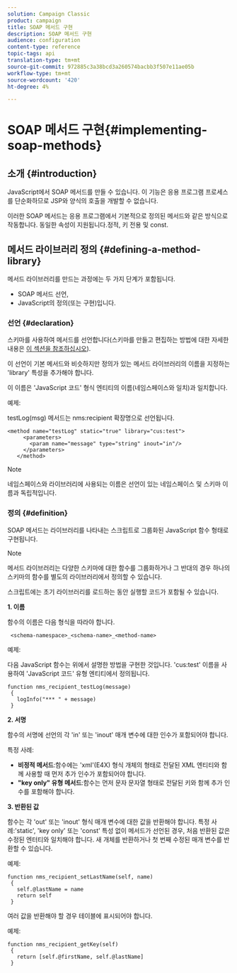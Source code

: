 ```yaml
---
solution: Campaign Classic
product: campaign
title: SOAP 메서드 구현
description: SOAP 메서드 구현
audience: configuration
content-type: reference
topic-tags: api
translation-type: tm+mt
source-git-commit: 972885c3a38bcd3a260574bacbb3f507e11ae05b
workflow-type: tm+mt
source-wordcount: '420'
ht-degree: 4%

---
```



# SOAP 메서드 구현{#implementing-soap-methods}

## 소개 {#introduction}

JavaScript에서 SOAP 메서드를 만들 수 있습니다. 이 기능은 응용 프로그램 프로세스를 단순화하므로 JSP와 양식의 호출을 개발할 수 없습니다.

이러한 SOAP 메서드는 응용 프로그램에서 기본적으로 정의된 메서드와 같은 방식으로 작동합니다. 동일한 속성이 지원됩니다.정적, 키 전용 및 const.

## 메서드 라이브러리 정의 {#defining-a-method-library}

메서드 라이브러리를 만드는 과정에는 두 가지 단계가 포함됩니다.

* SOAP 메서드 선언,
* JavaScript의 정의(또는 구현)입니다.

### 선언 {#declaration}

스키마를 사용하여 메서드를 선언합니다(스키마를 만들고 편집하는 방법에 대한 자세한 내용은 [이 섹션을 참조하십시오](../../configuration/using/about-schema-edition.md)).

이 선언이 기본 메서드와 비슷하지만 정의가 있는 메서드 라이브러리의 이름을 지정하는 &#39;library&#39; 특성을 추가해야 합니다.

이 이름은 &#39;JavaScript 코드&#39; 형식 엔티티의 이름(네임스페이스와 일치)과 일치합니다.

예제:

testLog(msg) 메서드는 nms:recipient 확장명으로 선언됩니다.

```
<method name="testLog" static="true" library="cus:test">
     <parameters>
       <param name="message" type="string" inout="in"/>
     </parameters>
   </method>
```

>[!NOTE]
>
>네임스페이스와 라이브러리에 사용되는 이름은 선언이 있는 네임스페이스 및 스키마 이름과 독립적입니다.

### 정의 {#definition}

SOAP 메서드는 라이브러리를 나타내는 스크립트로 그룹화된 JavaScript 함수 형태로 구현됩니다.

>[!NOTE]
>
>메서드 라이브러리는 다양한 스키마에 대한 함수를 그룹화하거나 그 반대의 경우 하나의 스키마의 함수를 별도의 라이브러리에서 정의할 수 있습니다.

스크립트에는 초기 라이브러리를 로드하는 동안 실행할 코드가 포함될 수 있습니다.

**1. 이름**

함수의 이름은 다음 형식을 따라야 합니다.

```
 <schema-namespace>_<schema-name>_<method-name>
```

예제:

다음 JavaScript 함수는 위에서 설명한 방법을 구현한 것입니다. &#39;cus:test&#39; 이름을 사용하여 &#39;JavaScript 코드&#39; 유형 엔티티에서 정의됩니다.

```
function nms_recipient_testLog(message)
 {
   logInfo("*** " + message)
 }
```

**2. 서명**

함수의 서명에 선언의 각 &#39;in&#39; 또는 &#39;inout&#39; 매개 변수에 대한 인수가 포함되어야 합니다.

특정 사례:

* **비정적 메서드**:함수에는 &#39;xml&#39;(E4X) 형식 개체의 형태로 전달된 XML 엔티티와 함께 사용할 때 먼저 추가 인수가 포함되어야 합니다.
* **&quot;key only&quot; 유형 메서드**:함수는 먼저 문자 문자열 형태로 전달된 키와 함께 추가 인수를 포함해야 합니다.

**3. 반환된 값**

함수는 각 &#39;out&#39; 또는 &#39;inout&#39; 형식 매개 변수에 대한 값을 반환해야 합니다. 특정 사례:&#39;static&#39;, &#39;key only&#39; 또는 &#39;const&#39; 특성 없이 메서드가 선언된 경우, 처음 반환된 값은 수정된 엔터티와 일치해야 합니다. 새 개체를 반환하거나 첫 번째 수정된 매개 변수를 반환할 수 있습니다.

예제:

```
function nms_recipient_setLastName(self, name)
 {
   self.@lastName = name
   return self
 }
```

여러 값을 반환해야 할 경우 테이블에 표시되어야 합니다.

예제:

```
function nms_recipient_getKey(self)
 {
   return [self.@firstName, self.@lastName]
 }
```

